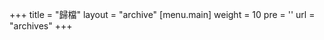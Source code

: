 +++
title = "歸檔"
layout = "archive"
[menu.main]
  weight = 10
  pre = '<i class="fas fa-fw fa-file-archive"></i>'
  url = "archives"
+++
